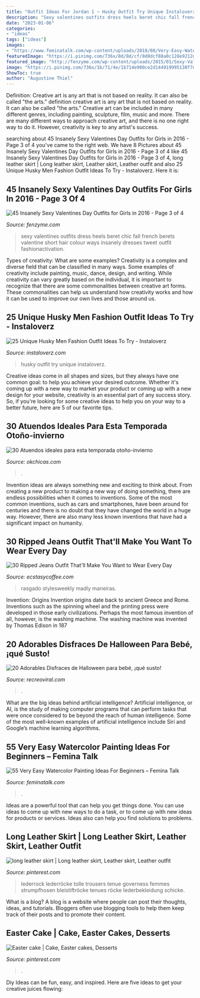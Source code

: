 ```yaml
---
title: "Outfit Ideas For Jordan 1 ~ Husky Outfit Try Unique Instaloverz"
description: "Sexy valentines outfits dress heels beret chic fall french berets valentine short hair colour ways insanely dresses tweet outfit fashionactivation"
date: "2023-01-06"
categories:
- "ideas"
tags: ["ideas"]
images:
- "https://www.feminatalk.com/wp-content/uploads/2018/08/Very-Easy-Watercolor-Painting-Ideas-for-beginners00002.jpg"
featuredImage: "https://i.pinimg.com/736x/8d/8d/cf/8d8dcf88a0c128e9212d90a7a2441642.jpg"
featured_image: "http://fenzyme.com/wp-content/uploads/2015/01/Sexy-Valentines-Day-Outfits-for-Girls59.jpg"
image: "https://i.pinimg.com/736x/1b/71/4e/1b714e900ce2d144919995138f7de6b4.jpg"
ShowToc: true
author: "Augustine Thiel"
---
```



Definition: Creative art is any art that is not based on reality. It can also be called "the arts."
definition creative art is any art that is not based on reality. It can also be called "the arts." Creative art can be included in many different genres, including painting, sculpture, film, music and more. There are many different ways to approach creative art, and there is no one right way to do it. However, creativity is key to any artist's success.

	

		
searching about 45 Insanely Sexy Valentines Day Outfits for Girls in 2016 - Page 3 of 4 you've came to the right web. We have 8 Pictures about 45 Insanely Sexy Valentines Day Outfits for Girls in 2016 - Page 3 of 4 like 45 Insanely Sexy Valentines Day Outfits for Girls in 2016 - Page 3 of 4, long leather skirt | Long leather skirt, Leather skirt, Leather outfit and also 25 Unique Husky Men Fashion Outfit Ideas To Try - Instaloverz. Here it is:
		
    
## 45 Insanely Sexy Valentines Day Outfits For Girls In 2016 - Page 3 Of 4

<img loading=lazy src="http://fenzyme.com/wp-content/uploads/2015/01/Sexy-Valentines-Day-Outfits-for-Girls59.jpg" onerror="this.onerror=null;this.src='https://tse3.mm.bing.net/th?id=OIP.wSclxVM55wifAcc9opXekgHaLH&amp;pid=15.1';" alt="45 Insanely Sexy Valentines Day Outfits for Girls in 2016 - Page 3 of 4">

_Source: fenzyme.com_

>sexy valentines outfits dress heels beret chic fall french berets valentine short hair colour ways insanely dresses tweet outfit fashionactivation. 

	

Types of creativity: What are some examples?
Creativity is a complex and diverse field that can be classified in many ways. Some examples of creativity include painting, music, dance, design, and writing. While creativity can vary greatly based on the individual, it is important to recognize that there are some commonalities between creative art forms. These commonalities can help us understand how creativity works and how it can be used to improve our own lives and those around us.

    
## 25 Unique Husky Men Fashion Outfit Ideas To Try - Instaloverz

<img loading=lazy src="http://www.instaloverz.com/wp-content/uploads/2017/05/14.-Husky-Men-Outfit.jpg" onerror="this.onerror=null;this.src='https://tse1.mm.bing.net/th?id=OIP.FQEde7kMrkxluvL_1IS-KwHaLG&amp;pid=15.1';" alt="25 Unique Husky Men Fashion Outfit Ideas To Try - Instaloverz">

_Source: instaloverz.com_

>husky outfit try unique instaloverz. 

	

Creative ideas come in all shapes and sizes, but they always have one common goal: to help you achieve your desired outcome. Whether it's coming up with a new way to market your product or coming up with a new design for your website, creativity is an essential part of any success story. So, if you're looking for some creative ideas to help you on your way to a better future, here are 5 of our favorite tips.

    
## 30 Atuendos Ideales Para Esta Temporada Otoño-invierno

<img loading=lazy src="https://www.okchicas.com/wp-content/uploads/2016/10/30-Atuendos-ideales-para-esta-temporada-otoño-invierno-19.jpg" onerror="this.onerror=null;this.src='https://tse2.mm.bing.net/th?id=OIP.1X-FIuD8bbRLVV6o32Jn9AAAAA&amp;pid=15.1';" alt="30 Atuendos ideales para esta temporada otoño-invierno">

_Source: okchicas.com_

>. 

	

Invention ideas are always something new and exciting to think about. From creating a new product to making a new way of doing something, there are endless possibilities when it comes to inventions. Some of the most common inventions, such as cars and smartphones, have been around for centuries and there is no doubt that they have changed the world in a huge way. However, there are also many less known inventions that have had a significant impact on humanity.

    
## 30 Ripped Jeans Outfit That&#039;ll Make You Want To Wear Every Day

<img loading=lazy src="https://www.ecstasycoffee.com/wp-content/uploads/2016/09/Ripped-Jeans-And-Leather-Jacket.jpg" onerror="this.onerror=null;this.src='https://tse4.mm.bing.net/th?id=OIP.CE8n3Yd0_pSYxpMLnFaB6wHaLH&amp;pid=15.1';" alt="30 Ripped Jeans Outfit That&#039;ll Make You Want to Wear Every Day">

_Source: ecstasycoffee.com_

>rasgado stylesweekly madly maneiras. 

	

Invention: Origins
Invention origins date back to ancient Greece and Rome. Inventions such as the spinning wheel and the printing press were developed in those early civilizations. Perhaps the most famous invention of all, however, is the washing machine. The washing machine was invented by Thomas Edison in 187
    
## 20 Adorables Disfraces De Halloween Para Bebé, ¡qué Susto!

<img loading=lazy src="https://www.recreoviral.com/wp-content/uploads/2016/10/Untitled-1-1.jpg" onerror="this.onerror=null;this.src='https://tse1.mm.bing.net/th?id=OIP.hhMVU-I_y5zpPyFWWMPFIwAAAA&amp;pid=15.1';" alt="20 Adorables Disfraces de Halloween para bebé, ¡qué susto!">

_Source: recreoviral.com_

>. 

	

What are the big ideas behind artificial intelligence?
Artificial intelligence, or AI, is the study of making computer programs that can perform tasks that were once considered to be beyond the reach of human intelligence. Some of the most well-known examples of artificial intelligence include Siri and Google’s machine learning algorithms.

    
## 55 Very Easy Watercolor Painting Ideas For Beginners – Femina Talk

<img loading=lazy src="https://www.feminatalk.com/wp-content/uploads/2018/08/Very-Easy-Watercolor-Painting-Ideas-for-beginners00002.jpg" onerror="this.onerror=null;this.src='https://tse4.mm.bing.net/th?id=OIP.ohjgvPs_VJfWpOy9Ot9rdAHaLH&amp;pid=15.1';" alt="55 Very Easy Watercolor Painting Ideas For Beginners – Femina Talk">

_Source: feminatalk.com_

>. 

	

Ideas are a powerful tool that can help you get things done. You can use ideas to come up with new ways to do a task, or to come up with new ideas for products or services. Ideas also can help you find solutions to problems.

    
## Long Leather Skirt | Long Leather Skirt, Leather Skirt, Leather Outfit

<img loading=lazy src="https://i.pinimg.com/736x/8d/8d/cf/8d8dcf88a0c128e9212d90a7a2441642.jpg" onerror="this.onerror=null;this.src='https://tse2.mm.bing.net/th?id=OIP.MiIJJNWkY4mvsWMtebzQbwHaNK&amp;pid=15.1';" alt="long leather skirt | Long leather skirt, Leather skirt, Leather outfit">

_Source: pinterest.com_

>lederrock lederröcke tolle trousers tenue governess femmes strumpfhosen bleistiftröcke tenues röcke lederbekleidung schicke. 

	

What is a blog?
A blog is a website where people can post their thoughts, ideas, and tutorials. Bloggers often use blogging tools to help them keep track of their posts and to promote their content.

    
## Easter Cake | Cake, Easter Cakes, Desserts

<img loading=lazy src="https://i.pinimg.com/736x/1b/71/4e/1b714e900ce2d144919995138f7de6b4.jpg" onerror="this.onerror=null;this.src='https://tse3.mm.bing.net/th?id=OIP.B52viN2HP62phHh-GDKzKQHaJ3&amp;pid=15.1';" alt="Easter cake | Cake, Easter cakes, Desserts">

_Source: pinterest.com_

>. 

	

Diy Ideas can be fun, easy, and inspired. Here are five ideas to get your creative juices flowing:

